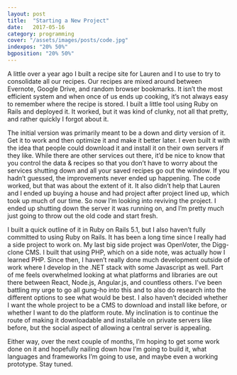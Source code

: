 ```yaml
---
layout: post
title:  "Starting a New Project"
date:   2017-05-16
category: programming
cover: "/assets/images/posts/code.jpg"
indexpos: "20% 50%"
bgposition: "20% 50%"
---
```


A little over a year ago I built a recipe site for Lauren and I to use to try to consolidate all our recipes. Our recipes are mixed around between Evernote, Google Drive, and random browser bookmarks.  It isn’t the most efficient system and when once of us ends up cooking, it’s not always easy to remember where the recipe is stored.  I built a little tool using Ruby on Rails and deployed it.  It worked, but it was kind of clunky, not all that pretty, and rather quickly I forgot about it.

The initial version was primarily meant to be a down and dirty version of it.  Get it to work and then optimize it and make it better later.  I even built it with the idea that people could download it and install it on their own servers if they like.  While there are other services out there, it’d be nice to know that you control the data &amp; recipes so that you don’t have to worry about the services shutting down and all your saved recipes go out the window. If you hadn’t guessed, the improvements never ended up happening.  The code worked, but that was about the extent of it.  It also didn’t help that Lauren and I ended up buying a house and had project after project lined up, which took up much of our time. So now I’m looking into reviving the project.  I ended up shutting down the server it was running on, and I’m pretty much just going to throw out the old code and start fresh.  

I built a quick outline of it in Ruby on Rails 5.1, but I also haven’t fully committed to using Ruby on Rails. It has been a long time since I really had a side project to work on. My last big side project was OpenVoter, the Digg-clone CMS.  I built that using PHP, which on a side note, was actually how I learned PHP. Since then, I haven’t really done much development outside of work where I develop in the .NET stack with some Javascript as well. Part of me feels overwhelmed looking at what platforms and libraries are out there between React, Node.js, Angular.js, and countless others.  I’ve been battling my urge to go all gung-ho into this and to also do research into the different options to see what would be best. I also haven’t decided whether I want the whole project to be a CMS to download and install like before, or whether I want to do the platform route.  My inclination is to continue the route of making it downloadable and installable on private servers like before, but the social aspect of allowing a central server is appealing.

Either way, over the next couple of months, I’m hoping to get some work done on it and hopefully nailing down how I’m going to build it, what languages and frameworks I’m going to use, and maybe even a working prototype.  Stay tuned.